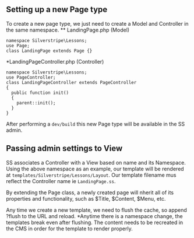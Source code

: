 ## Setting up a new Page type
To create a new page type, we just need to create a Model and Controller in the same namespace.
** LandingPage.php (Model)
``` 
namespace Silverstripe\Lessons;
use Page;
class LandingPage extends Page {}
```
*LandingPageController.php (Controller)
```
namespace Silverstripe\Lessons;
use PageController;
class LandingPageController extends PageController
{
  public function init()
  {
    parent::init();
  }
}
```

After performing a `dev/build` this new Page type will be available in the SS admin.

## Passing admin settings to View
SS associates a Controller with a View based on name and its Namespace. Using the above namespace as an example, our template will be rendered at `templates/Silverstripe/Lessons/Layout`.
Our template filename mus reflect the Controller name ie `LandingPage.ss`.

By extending the Page class, a newly created page will nherit all of its properties and functionality, such as $Title, $Content, $Menu, etc.

Any time we create a new template, we need to flush the cache, so append ?flush to the URL and reload.
*Anytime there is a namespace change, the templates break even after flushing. The content needs to be recreated in the CMS in order for the template to render properly.
